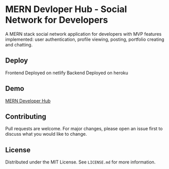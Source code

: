 # MERN Devloper Hub - Social Network for Developers

A MERN stack social network application for developers with MVP features implemented: user authentication, profile viewing, posting, portfolio creating and chatting.

## Deploy

Frontend Deployed on netlify
Backend Deployed on heroku

## Demo

[MERN Developer Hub](https://devhub-dev.netlify.app/)

## Contributing

Pull requests are welcome. For major changes, please open an issue first to discuss what you would like to change.

## License

Distributed under the MIT License. See `LICENSE.md` for more information.
